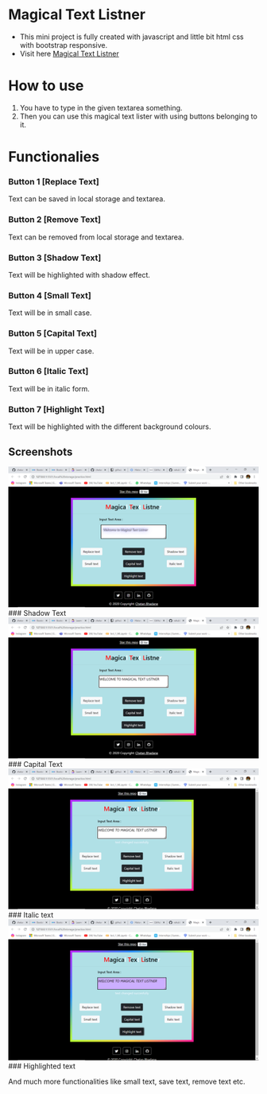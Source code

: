 # Magical Text Listner

- This mini project is fully created with javascript and little bit html css with bootstrap responsive.
- Visit here <a href="https://chetandsbhadane.github.io/MagicalTextListner/">Magical Text Listner</a>

# How to use
1. You have to type in the given textarea something.
2. Then you can use this magical text lister with using buttons belonging to it.

# Functionalies
### Button 1 [Replace Text]
Text can be saved in local storage and textarea.

### Button 2 [Remove Text]
Text can be removed from local storage and textarea.

### Button 3 [Shadow Text]
Text will be highlighted with shadow effect.

### Button 4 [Small Text]
Text will be in small case.

### Button 5 [Capital Text]
Text will be in upper case.

### Button 6 [Italic Text]
Text will be in italic form.

### Button 7 [Highlight Text]
Text will be highlighted with the different background colours.

## Screenshots
<img src='screenshots/ss1.png'>
### Shadow Text
<img src='screenshots/ss2.png'>
### Capital Text
<img src='screenshots/ss3.png'>
### Italic text
<img src='screenshots/ss4.png'>
### Highlighted text

And much more functionalities like small text, save text, remove text etc.
